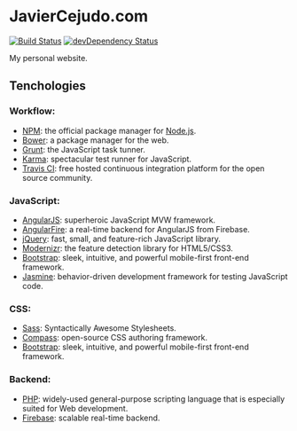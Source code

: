 # JavierCejudo.com

[![Build Status](https://api.travis-ci.org/javiercejudo/javiercejudo.com.png?branch=master)](https://travis-ci.org/javiercejudo/javiercejudo.com)
[![devDependency Status](https://david-dm.org/javiercejudo/javiercejudo.com/dev-status.png)](https://david-dm.org/javiercejudo/javiercejudo.com#info=devDependencies)

My personal website.

## Tenchologies

### Workflow:

- [NPM](https://npmjs.org/): the official package manager for
[Node.js](http://nodejs.org/).
- [Bower](http://bower.io/): a package manager for the web.
- [Grunt](http://gruntjs.com/): the JavaScript task tunner.
- [Karma](http://karma-runner.github.io/): spectacular test runner for
JavaScript.
- [Travis CI](https://travis-ci.org/): free hosted continuous integration
platform for the open source community.

### JavaScript:

- [AngularJS](http://angularjs.org/): superheroic JavaScript MVW framework.
- [AngularFire](http://angularfire.com/): a real-time backend for AngularJS
from Firebase.
- [jQuery](http://jquery.com/): fast, small, and feature-rich JavaScript
library.
- [Modernizr](http://modernizr.com/): the feature detection library for
HTML5/CSS3.
- [Bootstrap](http://getbootstrap.com/): sleek, intuitive, and powerful
mobile-first front-end framework.
- [Jasmine](http://pivotal.github.io/jasmine/): behavior-driven development
framework for testing JavaScript code.

### CSS:

- [Sass](http://sass-lang.com/): Syntactically Awesome Stylesheets.
- [Compass](http://compass-style.org/): open-source CSS authoring framework.
- [Bootstrap](http://getbootstrap.com/): sleek, intuitive, and powerful
mobile-first front-end framework.

### Backend:

- [PHP](http://php.net/): widely-used general-purpose scripting language that
is especially suited for Web development.
- [Firebase](https://www.firebase.com/): scalable real-time backend.

